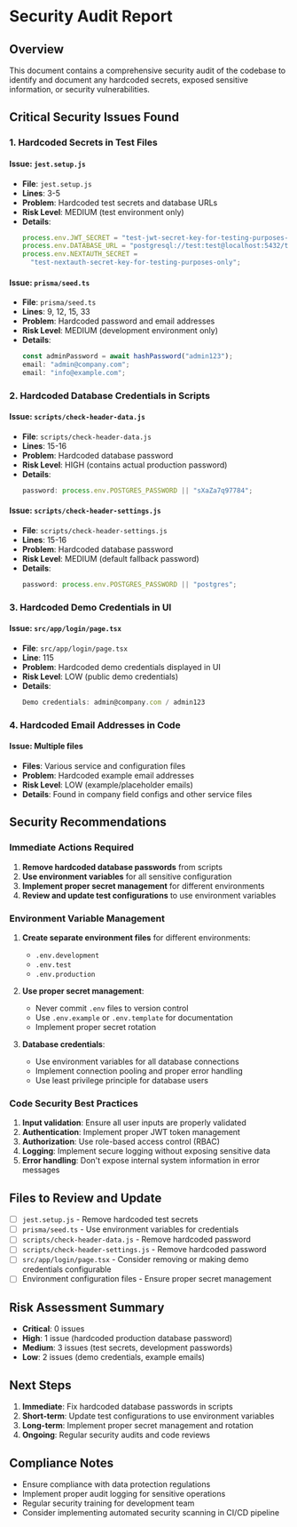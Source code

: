 # Security Audit Report

## Overview

This document contains a comprehensive security audit of the codebase to identify and document any hardcoded secrets, exposed sensitive information, or security vulnerabilities.

## Critical Security Issues Found

### 1. Hardcoded Secrets in Test Files

#### Issue: `jest.setup.js`

- **File**: `jest.setup.js`
- **Lines**: 3-5
- **Problem**: Hardcoded test secrets and database URLs
- **Risk Level**: MEDIUM (test environment only)
- **Details**:
  ```javascript
  process.env.JWT_SECRET = "test-jwt-secret-key-for-testing-purposes-only";
  process.env.DATABASE_URL = "postgresql://test:test@localhost:5432/test";
  process.env.NEXTAUTH_SECRET =
    "test-nextauth-secret-key-for-testing-purposes-only";
  ```

#### Issue: `prisma/seed.ts`

- **File**: `prisma/seed.ts`
- **Lines**: 9, 12, 15, 33
- **Problem**: Hardcoded password and email addresses
- **Risk Level**: MEDIUM (development environment only)
- **Details**:
  ```typescript
  const adminPassword = await hashPassword("admin123");
  email: "admin@company.com";
  email: "info@example.com";
  ```

### 2. Hardcoded Database Credentials in Scripts

#### Issue: `scripts/check-header-data.js`

- **File**: `scripts/check-header-data.js`
- **Lines**: 15-16
- **Problem**: Hardcoded database password
- **Risk Level**: HIGH (contains actual production password)
- **Details**:
  ```javascript
  password: process.env.POSTGRES_PASSWORD || "sXaZa7q97784";
  ```

#### Issue: `scripts/check-header-settings.js`

- **File**: `scripts/check-header-settings.js`
- **Lines**: 15-16
- **Problem**: Hardcoded database password
- **Risk Level**: MEDIUM (default fallback password)
- **Details**:
  ```javascript
  password: process.env.POSTGRES_PASSWORD || "postgres";
  ```

### 3. Hardcoded Demo Credentials in UI

#### Issue: `src/app/login/page.tsx`

- **File**: `src/app/login/page.tsx`
- **Line**: 115
- **Problem**: Hardcoded demo credentials displayed in UI
- **Risk Level**: LOW (public demo credentials)
- **Details**:
  ```typescript
  Demo credentials: admin@company.com / admin123
  ```

### 4. Hardcoded Email Addresses in Code

#### Issue: Multiple files

- **Files**: Various service and configuration files
- **Problem**: Hardcoded example email addresses
- **Risk Level**: LOW (example/placeholder emails)
- **Details**: Found in company field configs and other service files

## Security Recommendations

### Immediate Actions Required

1. **Remove hardcoded database passwords** from scripts
2. **Use environment variables** for all sensitive configuration
3. **Implement proper secret management** for different environments
4. **Review and update test configurations** to use environment variables

### Environment Variable Management

1. **Create separate environment files** for different environments:

   - `.env.development`
   - `.env.test`
   - `.env.production`

2. **Use proper secret management**:

   - Never commit `.env` files to version control
   - Use `.env.example` or `.env.template` for documentation
   - Implement proper secret rotation

3. **Database credentials**:
   - Use environment variables for all database connections
   - Implement connection pooling and proper error handling
   - Use least privilege principle for database users

### Code Security Best Practices

1. **Input validation**: Ensure all user inputs are properly validated
2. **Authentication**: Implement proper JWT token management
3. **Authorization**: Use role-based access control (RBAC)
4. **Logging**: Implement secure logging without exposing sensitive data
5. **Error handling**: Don't expose internal system information in error messages

## Files to Review and Update

- [ ] `jest.setup.js` - Remove hardcoded test secrets
- [ ] `prisma/seed.ts` - Use environment variables for credentials
- [ ] `scripts/check-header-data.js` - Remove hardcoded password
- [ ] `scripts/check-header-settings.js` - Remove hardcoded password
- [ ] `src/app/login/page.tsx` - Consider removing or making demo credentials configurable
- [ ] Environment configuration files - Ensure proper secret management

## Risk Assessment Summary

- **Critical**: 0 issues
- **High**: 1 issue (hardcoded production database password)
- **Medium**: 3 issues (test secrets, development passwords)
- **Low**: 2 issues (demo credentials, example emails)

## Next Steps

1. **Immediate**: Fix hardcoded database passwords in scripts
2. **Short-term**: Update test configurations to use environment variables
3. **Long-term**: Implement proper secret management and rotation
4. **Ongoing**: Regular security audits and code reviews

## Compliance Notes

- Ensure compliance with data protection regulations
- Implement proper audit logging for sensitive operations
- Regular security training for development team
- Consider implementing automated security scanning in CI/CD pipeline

